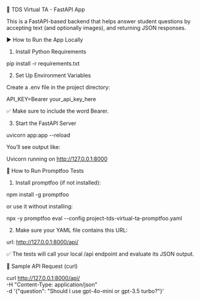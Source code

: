 🧪 TDS Virtual TA - FastAPI App

This is a FastAPI-based backend that helps answer student questions by accepting text (and optionally images), and returning JSON responses.

▶️ How to Run the App Locally

1. Install Python Requirements

pip install -r requirements.txt

2. Set Up Environment Variables

Create a .env file in the project directory:

API_KEY=Bearer your_api_key_here

✅ Make sure to include the word Bearer.

3. Start the FastAPI Server

uvicorn app:app --reload

You’ll see output like:

Uvicorn running on http://127.0.0.1:8000

🔁 How to Run Promptfoo Tests

1. Install promptfoo (if not installed):

npm install -g promptfoo

or use it without installing:

npx -y promptfoo eval --config project-tds-virtual-ta-promptfoo.yaml

2. Make sure your YAML file contains this URL:

url: http://127.0.0.1:8000/api/

✅ The tests will call your local /api endpoint and evaluate its JSON output.

💬 Sample API Request (curl)

curl http://127.0.0.1:8000/api/ \
  -H "Content-Type: application/json" \
  -d '{"question": "Should I use gpt-4o-mini or gpt-3.5 turbo?"}'




